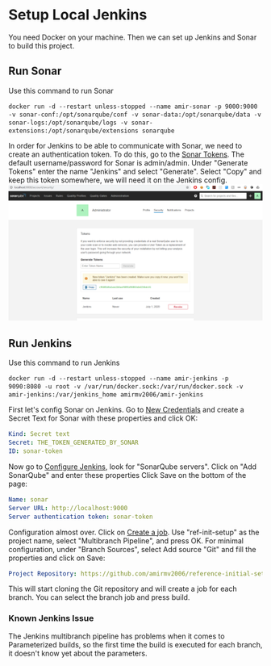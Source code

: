 # Setup Local Jenkins
You need Docker on your machine. Then we can set up Jenkins and Sonar to build this project.

## Run Sonar 
Use this command to run Sonar
```shell script
docker run -d --restart unless-stopped --name amir-sonar -p 9000:9000 -v sonar-conf:/opt/sonarqube/conf -v sonar-data:/opt/sonarqube/data -v sonar-logs:/opt/sonarqube/logs -v sonar-extensions:/opt/sonarqube/extensions sonarqube
```
In order for Jenkins to be able to communicate with Sonar, we need to create an authentication token. To do this, go
to the [Sonar Tokens](http://localhost:9000/account/security/). The default username/password for Sonar is admin/admin. Under
"Generate Tokens" enter the name "Jenkins" and select "Generate". Select "Copy" and keep this token somewhere, we will need
 it on the Jenkins config.
![SonarGenerateToken](SonarTokenGenerate.png "Sonar Generate Token")

## Run Jenkins
Use this command to run Jenkins
```shell script
docker run -d --restart unless-stopped --name amir-jenkins -p 9090:8080 -u root -v /var/run/docker.sock:/var/run/docker.sock -v amir-jenkins:/var/jenkins_home amirmv2006/amir-jenkins
```
First let's config Sonar on Jenkins. Go to [New Credentials](http://localhost:9090/credentials/store/system/domain/_/newCredentials)
and create a Secret Text for Sonar with these properties and click OK:
```yaml
Kind: Secret text
Secret: THE_TOKEN_GENERATED_BY_SONAR
ID: sonar-token
```
Now go to [Configure Jenkins](http://localhost:9090/configure), look for "SonarQube servers". Click
on "Add SonarQube" and enter these properties Click Save on the bottom of the page:
```yaml
Name: sonar
Server URL: http://localhost:9000
Server authentication token: sonar-token
```
Configuration almost over. Click on [Create a job](http://localhost:9090/newJob). Use 
"ref-init-setup" as the project name, select "Multibranch Pipeline", and press OK. For minimal
configuration, under "Branch Sources", select Add source "Git" and fill the properties and click on Save:
```yaml
Project Repository: https://github.com/amirmv2006/reference-initial-setup.git
```
This will start cloning the Git repository and will create a job for each branch. You can select 
the branch job and press build.
### Known Jenkins Issue
The Jenkins multibranch pipeline has problems when it comes to Parameterized builds, so the first
time the build is executed for each branch, it doesn't know yet about the parameters. 
